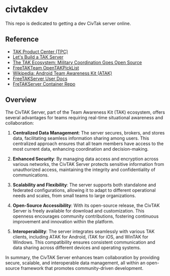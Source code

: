 # civtakdev

This repo is dedicated to getting a dev CivTak server online.

## Reference

* [TAK Product Center (TPC)](https://tak.gov)
* [Let's Build a TAK Server](https://mytecknet.com/lets-build-a-tak-server/)
* [The TAK Ecosystem: Military Coordination Goes Open Source](https://hackaday.com/2022/09/08/the-tak-ecosystem-military-coordination-goes-open-source/)
* [FreeTAKTeam OpenTAKPickList](https://github.com/FreeTAKTeam/openTAKpickList)
* [Wikipedia: Android Team Awareness Kit (ATAK)](https://en.wikipedia.org/wiki/Android_Team_Awareness_Kit)
* [FreeTAKServer User Docs](https://freetakteam.github.io/FreeTAKServer-User-Docs/)
* [FreTAKServer Container Repo](https://github.com/orgs/FreeTAKTeam/packages)

## Overview

The CivTAK Server, part of the Team Awareness Kit (TAK) ecosystem, offers several advantages for teams requiring real-time situational awareness and collaboration:

1. **Centralized Data Management**: The server secures, brokers, and stores data, facilitating seamless information sharing among users. This centralized approach ensures that all team members have access to the most current data, enhancing coordination and decision-making.

2. **Enhanced Security**: By managing data access and encryption across various networks, the CivTAK Server protects sensitive information from unauthorized access, maintaining the integrity and confidentiality of communications.

3. **Scalability and Flexibility**: The server supports both standalone and federated configurations, allowing it to adapt to different operational needs and scales, from small teams to large organizations.

4. **Open-Source Accessibility**: With its open-source release, the CivTAK Server is freely available for download and customization. This openness encourages community contributions, fostering continuous improvement and innovation within the platform.

5. **Interoperability**: The server integrates seamlessly with various TAK clients, including ATAK for Android, iTAK for iOS, and WinTAK for Windows. This compatibility ensures consistent communication and data sharing across different devices and operating systems.

In summary, the CivTAK Server enhances team collaboration by providing secure, scalable, and interoperable data management, all within an open-source framework that promotes community-driven development.
